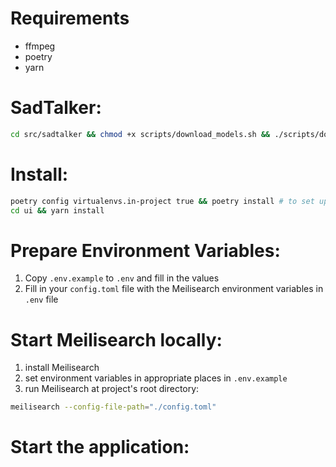 # Requirements

- ffmpeg
- poetry
- yarn

# SadTalker:

```sh
cd src/sadtalker && chmod +x scripts/download_models.sh && ./scripts/download_models.sh
```

# Install:

```sh
poetry config virtualenvs.in-project true && poetry install # to set up virtual environment in project with the .venv folder
cd ui && yarn install
```

# Prepare Environment Variables:

1. Copy `.env.example` to `.env` and fill in the values
2. Fill in your `config.toml` file with the Meilisearch environment variables in `.env` file

# Start Meilisearch locally:

1. install Meilisearch
2. set environment variables in appropriate places in `.env.example`
3. run Meilisearch at project's root directory:

```sh
meilisearch --config-file-path="./config.toml"
```

# Start the application:
